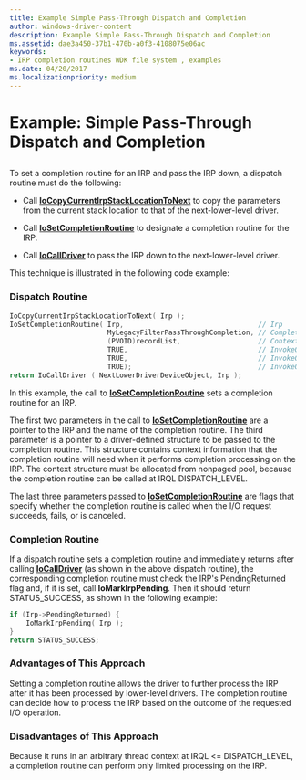 ```yaml
---
title: Example Simple Pass-Through Dispatch and Completion
author: windows-driver-content
description: Example Simple Pass-Through Dispatch and Completion
ms.assetid: dae3a450-37b1-470b-a0f3-4108075e06ac
keywords:
- IRP completion routines WDK file system , examples
ms.date: 04/20/2017
ms.localizationpriority: medium
---
```


# Example: Simple Pass-Through Dispatch and Completion


## <span id="ddk_example_simple_pass_through_dispatch_and_completion_if"></span><span id="DDK_EXAMPLE_SIMPLE_PASS_THROUGH_DISPATCH_AND_COMPLETION_IF"></span>


To set a completion routine for an IRP and pass the IRP down, a dispatch routine must do the following:

-   Call [**IoCopyCurrentIrpStackLocationToNext**](https://msdn.microsoft.com/library/windows/hardware/ff548387) to copy the parameters from the current stack location to that of the next-lower-level driver.

-   Call [**IoSetCompletionRoutine**](https://msdn.microsoft.com/library/windows/hardware/ff549679) to designate a completion routine for the IRP.

-   Call [**IoCallDriver**](https://msdn.microsoft.com/library/windows/hardware/ff548336) to pass the IRP down to the next-lower-level driver.

This technique is illustrated in the following code example:

### <span id="Dispatch_Routine"></span><span id="dispatch_routine"></span><span id="DISPATCH_ROUTINE"></span>Dispatch Routine

```cpp
IoCopyCurrentIrpStackLocationToNext( Irp ); 
IoSetCompletionRoutine( Irp,                                 // Irp
                        MyLegacyFilterPassThroughCompletion, // CompletionRoutine
                        (PVOID)recordList,                   // Context
                        TRUE,                                // InvokeOnSuccess
                        TRUE,                                // InvokeOnError
                        TRUE);                               // InvokeOnCancel
return IoCallDriver ( NextLowerDriverDeviceObject, Irp ); 
```

In this example, the call to [**IoSetCompletionRoutine**](https://msdn.microsoft.com/library/windows/hardware/ff549679) sets a completion routine for an IRP.

The first two parameters in the call to [**IoSetCompletionRoutine**](https://msdn.microsoft.com/library/windows/hardware/ff549679) are a pointer to the IRP and the name of the completion routine. The third parameter is a pointer to a driver-defined structure to be passed to the completion routine. This structure contains context information that the completion routine will need when it performs completion processing on the IRP. The context structure must be allocated from nonpaged pool, because the completion routine can be called at IRQL DISPATCH\_LEVEL.

The last three parameters passed to [**IoSetCompletionRoutine**](https://msdn.microsoft.com/library/windows/hardware/ff549679) are flags that specify whether the completion routine is called when the I/O request succeeds, fails, or is canceled.

### <span id="Completion_Routine"></span><span id="completion_routine"></span><span id="COMPLETION_ROUTINE"></span>Completion Routine

If a dispatch routine sets a completion routine and immediately returns after calling [**IoCallDriver**](https://msdn.microsoft.com/library/windows/hardware/ff548336) (as shown in the above dispatch routine), the corresponding completion routine must check the IRP's PendingReturned flag and, if it is set, call **IoMarkIrpPending**. Then it should return STATUS\_SUCCESS, as shown in the following example:

```cpp
if (Irp->PendingReturned) {
    IoMarkIrpPending( Irp );
}
return STATUS_SUCCESS;
```

### <span id="Advantages_of_This_Approach"></span><span id="advantages_of_this_approach"></span><span id="ADVANTAGES_OF_THIS_APPROACH"></span>Advantages of This Approach

Setting a completion routine allows the driver to further process the IRP after it has been processed by lower-level drivers. The completion routine can decide how to process the IRP based on the outcome of the requested I/O operation.

### <span id="Disadvantages_of_This_Approach"></span><span id="disadvantages_of_this_approach"></span><span id="DISADVANTAGES_OF_THIS_APPROACH"></span>Disadvantages of This Approach

Because it runs in an arbitrary thread context at IRQL &lt;= DISPATCH\_LEVEL, a completion routine can perform only limited processing on the IRP.

 

 




